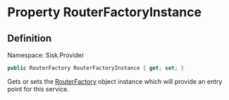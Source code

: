 # Property RouterFactoryInstance

## Definition
Namespace: Sisk.Provider

```csharp
public RouterFactory RouterFactoryInstance { get; set; }
```

Gets or sets the [RouterFactory](/spec/Sisk/Core/Routing/RouterFactory) object instance which will provide an entry point for this service.

